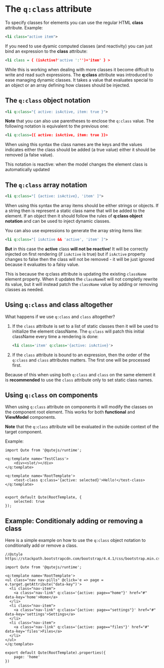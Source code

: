 # The `q:class` attribute

To specify classes for elements you can use the regular HTML **class** attribute. Example:

```xml
<li class="active item">
```

If you need to use dyamic computed classes (and reactivity) you can just bind an expression to the **class** attribute:

```xml
<li class = { (isActive?'active ':'')+'item' } >
```

While this is working when dealing with more classes it become diffcult to write and read such expressions.
The **q:class** attribute was introduced to ease managing dynamic classes. It takes a value that evaluates special to an object or an array defining how classes should be injected.

## The `q:class` object notation

```xml
<li q:class="{ active: isActive, item: true }">
```

**Note** that you can also use parentheses to enclose the `q:class` value. The following notation is equivalent to the previous one:

```xml
<li q:class={{ active: isActive, item: true }}>
```

When using this syntax the class names are the keys and the values indicates either the class should be added (a true value) either it should be removed (a false value).

This notation is reactive: when the model changes the element class is automatically updated

## The `q:class` array notation

```xml
<li q:class="[ {active: isActive}, 'item' ]">
```

When using this syntax the array items should be either strings or objects. If a string then is represent a static class name that will be added to the element. If an object then it should follow the rules of **q:class object notation** and can be used to inject dynamic classes.

You can also use expressions to generate the array string items like:

```xml
<li q:class="[ isActive && 'active', 'item' ]">
```

**But** in this case the **active** class **will not be reactive**!
It will be correctly injected on first rendering (if `isActive` is true) but if `isActive` property changes to false then the class will not be removed - it will be just ignored because it evaluates to a falsy value.

This is because the q:class attribute is updating the existing `className` element property. When it updates the `className`it will not completly rewrite its value, but it will instead patch the `className` value by adding or removing classes as needed.


## Using `q:class` and class altogether

What happens if we use `q:class` and `class` altogether?

1. If the `class` attribute is set to a list of static classes then it will be used to initialize the element className.
   The `q:class` will patch this initial className every time a rendering is done:

   ```xml
   <li class='item' q:class='{active: isActive}'>
   ```

2. If the `class` attribute is bound to an expression, then the order of the `q:class` and `class` attributes matters. The first one will be processed first.

Because of this when using both `q:class` and `class` on the same element it is **recommended** to use the `class` attribute only to set static class names.


## Using `q:class` on components

When using `q:class` attribute on components it will modify the classes on the component root element. This works for both **functional** and **ViewModel** components.

**Note** that the `q:class` attribute will be evaluated in the outside context of the target component.

Example:

```jsq
import Qute from '@qutejs/runtime';

<q:template name='TestClass'>
	<div><slot/></div>
</q:template>

<q:template name='RootTemplate'>
	<test-class q:class='{active: selected}'>Hello!</test-class>
</q:template>


export default Qute(RootTemplate, {
    selected: true
});
```

## Example: Conditionaly adding or removing a class

Here is a simple example on how to use the `q:class` object notation to conditionally add or remove a class.

```jsq
//@style https://stackpath.bootstrapcdn.com/bootstrap/4.4.1/css/bootstrap.min.css

import Qute from '@qutejs/runtime';

<q:template name='RootTemplate'>
<ul class="nav nav-pills" @click='e => page = e.target.getAttribute("data-key")'>
  <li class="nav-item">
    <a class="nav-link" q:class='{active: page=="home"}' href="#" data-key='home'>Home</a>
  </li>
  <li class="nav-item">
    <a class="nav-link" q:class='{active: page=="settings"}' href="#" data-key='settings'>Settings</a>
  </li>
  <li class="nav-item">
    <a class="nav-link" q:class='{active: page=="files"}' href="#" data-key='files'>Files</a>
  </li>
</ul>
</q:template>

export default Qute(RootTemplate).properties({
    page: 'home'
})
```
